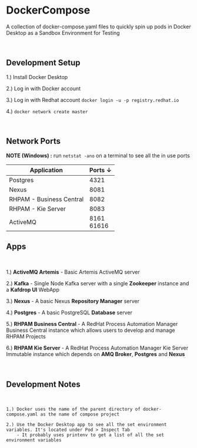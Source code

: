 # DockerCompose

A collection of docker-compose.yaml files to quickly spin up pods in Docker Desktop as a Sandbox Environment for Testing

<br/>

## Development Setup

1.) Install Docker Desktop

2.) Log in with Docker account

3.) Log in with Redhat account `docker login -u -p registry.redhat.io`

4.) `docker network create master`

<br />

## Network Ports

**NOTE (Windows) :** run `netstat -ano` on a terminal to see all the in use ports

| Application | Ports ↓ |
| --- | --- |
| Postgres | 4321 |
| Nexus | 8081 |
| RHPAM - Business Central | 8082 |
| RHPAM - Kie Server | 8083 |
| ActiveMQ | 8161 <br /> 61616 |

## Apps
<br/>

1.) **ActiveMQ Artemis** - Basic Artemis ActiveMQ server

2.) **Kafka** - Single Node Kafka server with a single **Zookeeper** instance and a **Kafdrop UI** WebApp

3.) **Nexus** - A basic Nexus **Repository Manager** server

4.) **Postgres** - A basic PostgreSQL **Database** server

5.) **RHPAM Business Central** - A RedHat Process Automation Manager Business Central instance which allows users to develop and manage RHPAM Projects

6.) **RHPAM Kie Server** - A RedHat Process Automation Manager Kie Server Immutable instance which depends on **AMQ Broker**, **Postgres** and **Nexus**

<br/>

## Development Notes
<br/>

```
1.) Docker uses the name of the parent directory of docker-compose.yaml as the name of compose project

2.) Use the Docker Desktop app to see all the set environment variables. It's located under Pod > Inspect Tab
    - It probably uses printenv to get a list of all the set environment variables
```